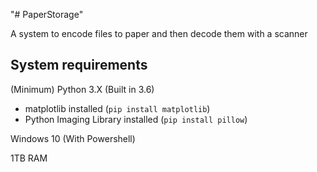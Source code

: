 "# PaperStorage"

A system to encode files to paper and then decode them with a scanner
## System requirements
(Minimum)
Python 3.X (Built in 3.6)
 - matplotlib installed (`pip install matplotlib`)
 - Python Imaging Library installed (`pip install pillow`)

Windows 10 (With Powershell)

1TB RAM
